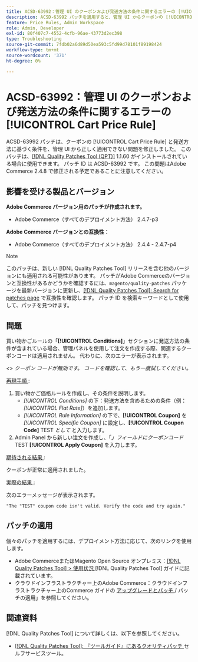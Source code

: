 ```yaml
---
title: ACSD-63992：管理 UI のクーポンおよび発送方法の条件に関するエラーの [!UICONTROL Cart Price Rule]
description: ACSD-63992 パッチを適用すると、管理 UI からクーポンの [!UICONTROL Cart Price Rule] と発送方法に基づく条件を正しく適用できないAdobe Commerceの問題を修正できます。
feature: Price Rules, Admin Workspace
role: Admin, Developer
exl-id: 80f407c7-4552-4cfb-96ae-43773d2ec398
type: Troubleshooting
source-git-commit: 7fdb02a6d89d50ea593c5fd99d78101f89198424
workflow-type: tm+mt
source-wordcount: '371'
ht-degree: 0%

---
```


# ACSD-63992：管理 UI のクーポンおよび発送方法の条件に関するエラーの [!UICONTROL Cart Price Rule]

ACSD-63992 パッチは、クーポンの [!UICONTROL Cart Price Rule] と発送方法に基づく条件を、管理 UI から正しく適用できない問題を修正しました。 このパッチは、[[!DNL Quality Patches Tool (QPT)]](/help/tools/quality-patches-tool/quality-patches-tool-to-self-serve-quality-patches.md) 1.1.60 がインストールされている場合に使用できます。 パッチ ID は ACSD-63992 です。 この問題はAdobe Commerce 2.4.8 で修正される予定であることに注意してください。

## 影響を受ける製品とバージョン

**Adobe Commerce バージョン用のパッチが作成されます。**

* Adobe Commerce（すべてのデプロイメント方法） 2.4.7-p3

**Adobe Commerce バージョンとの互換性：**

* Adobe Commerce（すべてのデプロイメント方法） 2.4.4 - 2.4.7-p4

>[!NOTE]
>
>このパッチは、新しい [!DNL Quality Patches Tool] リリースを含む他のバージョンにも適用される可能性があります。 パッチがAdobe Commerceのバージョンと互換性があるかどうかを確認するには、`magento/quality-patches` パッケージを最新バージョンに更新し、[[!DNL Quality Patches Tool]: Search for patches page](https://experienceleague.adobe.com/tools/commerce-quality-patches/) で互換性を確認します。 パッチ ID を検索キーワードとして使用して、パッチを見つけます。

## 問題

買い物かごルールの「**[!UICONTROL Conditions]**」セクションに発送方法の条件が含まれている場合、管理パネルを使用して注文を作成する際、関連するクーポンコードは適用されません。 代わりに、次のエラーが表示されます。

_&lt;> クーポン コードが無効です。 コードを確認して、もう一度試してください。_

<u> 再現手順 </u>:

1. 買い物かご価格ルールを作成し、その条件を説明します。
   * *[!UICONTROL Conditions]* の下：発送方法を含めるための条件（例：*[!UICONTROL Flat Rate]*）を追加します。
   * *[!UICONTROL Rule Information]* の下で、**[!UICONTROL Coupon]** を *[!UICONTROL Specific Coupon]* に設定し、**[!UICONTROL Coupon Code]** TEST *として* と入力します。
1. Admin Panel から新しい注文を作成し、「*」フィールドにクーポンコード* TEST **[!UICONTROL Apply Coupon]** を入力します。

<u> 期待される結果 </u>:

クーポンが正常に適用されました。

<u> 実際の結果 </u>:

次のエラーメッセージが表示されます。

```
"The "TEST" coupon code isn't valid. Verify the code and try again."
```

## パッチの適用

個々のパッチを適用するには、デプロイメント方法に応じて、次のリンクを使用します。

* Adobe CommerceまたはMagento Open Source オンプレミス：[[!DNL Quality Patches Tool] > 使用状況 ](/help/tools/quality-patches-tool/usage.md) [!DNL Quality Patches Tool] ガイドに記載されています。
* クラウドインフラストラクチャー上のAdobe Commerce：クラウドインフラストラクチャー上のCommerce ガイドの [ アップグレードとパッチ ](https://experienceleague.adobe.com/docs/commerce-cloud-service/user-guide/develop/upgrade/apply-patches.html)/ パッチの適用」を参照してください。

## 関連資料

[!DNL Quality Patches Tool] について詳しくは、以下を参照してください。

* [[!DNL Quality Patches Tool]: 『ツールガイド』にあるクオリティパッチ ](/help/tools/quality-patches-tool/quality-patches-tool-to-self-serve-quality-patches.md) セルフサービスツール。
